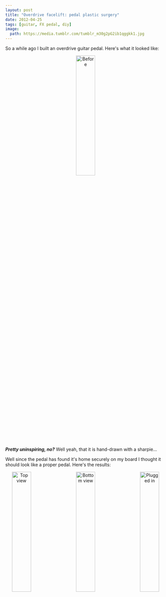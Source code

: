 ```yaml
---
layout: post
title: "Overdrive facelift: pedal plastic surgery"
date: 2012-04-25
tags: [guitar, FX pedal, diy]
image:
  path: https://media.tumblr.com/tumblr_m30g2pG2ib1qggkk1.jpg
---
```


So a while ago I built an overdrive guitar pedal. Here's what it looked like:

<center style="margin: 0 -60px;">
<img width="31%"
src="https://media.tumblr.com/tumblr_m30fznxdYQ1qggkk1.jpg" alt="Before"
title="Looking sad :("/>
</center>


**_Pretty uninspiring, no?_** Well yeah, that it is hand-drawn with
a sharpie...

Well since the pedal has found it's home securely on my board I thought it
should look like a proper pedal. Here's the results:

<center style="margin: 0 -60px;">
<img class="automargin" width="31%" src="https://media.tumblr.com/tumblr_m30g2pG2ib1qggkk1.jpg"
alt="Top view" title="Looking hot from above."/>&nbsp;
<img class="automargin" width="31%" src="https://media.tumblr.com/tumblr_m30g386sSv1qggkk1.jpg"
alt="Bottom view" title="Looking cool from below."/>&nbsp;
<img class="automargin" width="31%" src="https://media.tumblr.com/tumblr_m30g3qywqD1qggkk1.jpg"
alt="Plugged in" title="And yes, it has blue LEDs."/>
</center>
